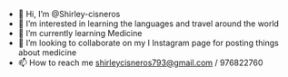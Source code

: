 - 👋 Hi, I’m @Shirley-cisneros
- 👀 I’m interested in learning the languages and travel around the world
- 🌱 I’m currently learning Medicine
- 💞️ I’m looking to collaborate on my  I Instagram page for posting things about medicine
- 📫 How to reach me shirleycisneros793@gmail.com / 976822760

<!---
Shirley-cisneros/Shirley-cisneros is a ✨ special ✨ repository because its `README.md` (this file) appears on your GitHub profile.
You can click the Preview link to take a look at your changes.
--->
